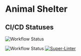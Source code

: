 # Animal Shelter

## CI/CD Statuses

![Workflow Status](https://github.com/weak0/Animal-Shelter_B/actions/workflows/dotnet.yml/badge.svg)

![Workflow Status](https://github.com/weak0/Animal-Shelter_B/actions/workflows/format.yml/badge.svg)
[![Super-Linter](https://github.com/<OWNER>/<REPOSITORY>/actions/workflows/super_linter.yml/badge.svg)](https://github.com/marketplace/actions/super-linter)
